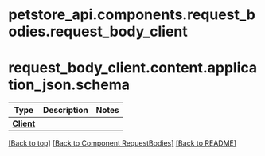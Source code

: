 # petstore_api.components.request_bodies.request_body_client
# <a id="request_body_client.content.application_json.schema" >request_body_client.content.application_json.schema</a>
Type | Description  | Notes
------------- | ------------- | -------------
[**Client**](../../components/schema/client.Client.md) |  | 


[[Back to top]](#top) [[Back to Component RequestBodies]](../../../README.md#Component-RequestBodies) [[Back to README]](../../../README.md)
